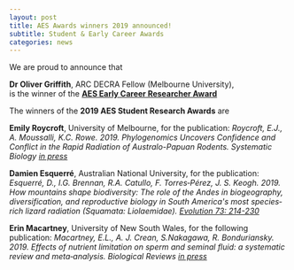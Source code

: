 ```yaml
---
layout: post
title: AES Awards winners 2019 announced!
subtitle: Student & Early Career Awards
categories: news
---
```


We are proud to announce that   
   
**Dr Oliver Griffith**, ARC DECRA Fellow (Melbourne University),   
is the winner of the **[AES Early Career Researcher Award](http://ausevo.com/programme/)** 

The winners of the **2019 AES Student Research Awards** are

**Emily Roycroft**, University of Melbourne, for the publication:
*Roycroft, E.J., A. Moussalli, K.C. Rowe. 2019. Phylogenomics Uncovers Confidence and Conflict in the Rapid Radiation of Australo-Papuan Rodents. Systematic Biology [in press](https://doi.org/10.1093/sysbio/syz044)*
   
**Damien Esquerré**, Australian National University, for the publication:
 *Esquerré, D.,  I.G. Brennan,  R.A. Catullo, F. Torres‐Pérez, J. S. Keogh. 2019. How mountains shape biodiversity: The role of the Andes in biogeography, diversification, and reproductive biology in South America's most species‐rich lizard radiation (Squamata: Liolaemidae). [Evolution 73: 214-230](https://doi.org/10.1111/evo.13657)*
   
**Erin Macartney**, University of New South Wales, for the following publication:
*Macartney, E.L., A. J. Crean, S.Nakagawa, R. Bonduriansky. 2019. Effects of nutrient limitation on sperm and seminal fluid: a systematic review and meta‐analysis. Biological Reviews [in press](https://doi.org/10.1111/brv.12524)*


